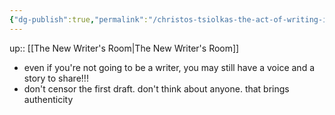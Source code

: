 ```yaml
---
{"dg-publish":true,"permalink":"/christos-tsiolkas-the-act-of-writing-itself-teaches-you-how-to-write/","title":"Christos Tsiolkas: The act of writing itself teaches you how to write","tags":["writing"],"created":"2022-08-12","updated":"2022-08-23"}
---
```



up:: [[The New Writer's Room\|The New Writer's Room]]

- even if you're not going to be a writer, you may still have a voice and a story to share!!!
- don't censor the first draft. don't think about anyone. that brings authenticity

